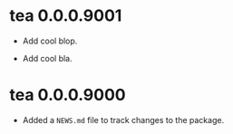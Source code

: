 <!-- NEWS.md is maintained by https://cynkra.github.io/fledge, do not edit -->

# tea 0.0.0.9001

- Add cool blop.

- Add cool bla.


# tea 0.0.0.9000

* Added a `NEWS.md` file to track changes to the package.
